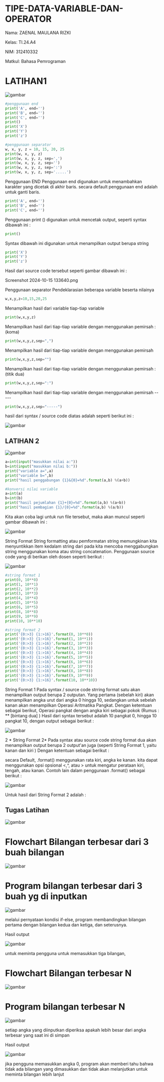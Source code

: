 # TIPE-DATA-VARIABLE-DAN-OPERATOR
Nama: ZAENAL MAULANA RIZKI

Kelas: TI.24.A4

NIM: 312410332

Matkul: Bahasa Pemrograman

# LATIHAN1
![gambar](https://github.com/andreanbadeh/fotoo/blob/b7f3e037371e3220864e809559de3a357e404c7b/Screenshot%202024-10-15%20143542.png)
```python
#penggunaan end
print('A', end='')
print('B', end='')
print('C', end='')
print()
print('X')
print('Y')
print('z')

#penggunaan separator
w, x, y, z = 10, 15, 20, 25
print(w, x, y, z)
print(w, x, y, z, sep=',')
print(w, x, y, z, sep='')
print(w, x, y, z, sep=':')
print(w, x, y, z, sep='.....')
````

Penggunaan END Penggunaan end digunakan untuk menambahkan karakter yang dicetak di akhir baris. secara default penggunaan end adalah untuk ganti baris.

```python
print('A', end='')
print('B', end='')
print('C', end='')
```
Penggunaan print () digunakan untuk mencetak output, seperti syntax dibawah ini :
```python
print()
```
Syntax dibawah ini digunakan untuk menampilkan output berupa string
```python
print('X')
print('Y')
print('z')
```
Hasil dari source code tersebut seperti gambar dibawah ini :

Screenshot 2024-10-15 133640.png

Penggunaan separator
Pendeklarasian beberapa variable beserta nilainya
```python
w,x,y,z=10,15,20,25
```
Menampilkan hasil dari variable tiap-tiap variable
```python
print(w,x,y,z)
```
Menampilkan hasil dari tiap-tiap variable dengan menggunakan pemirsah : (koma)
```python
print(w,x,y,z,sep=",")
```
Menampilkan hasil dari tiap-tiap variable dengan menggunakan pemirsah

```python
print(w,x,y,z,sep="")
```
Menampilkan hasil dari tiap-tiap variable dengan menggunakan pemirsah : (titik dua)
```python
print(w,x,y,z,sep=":")
```
Menampilkan hasil dari tiap-tiap variable dengan menggunakan pemirsah -----
```python
print(w,x,y,z,sep="-----")
```
hasil dari syntax / source code diatas adalah seperti berikut ini :

![gambar](https://github.com/andreanbadeh/fotoo/blob/5897a8fe928d65b7b12aa3a8408391ca3dfd490c/Screenshot%202024-10-15%20133703.png)

## LATIHAN 2

![gambar](https://github.com/andreanbadeh/fotoo/blob/9b329a799a6e999ad0d62d0fa79e00a0392c3a39/Screenshot%202024-10-15%20135657.png)
```python
a=int(input("masukkan nilai a:"))
b=int(input("masukkan nilai b:"))
print("variable a=",a)
print("variable b=",b)
print("hasil penggabungan {1}&{0}=%d".format(a,b) %(a+b))

#konversi nilai variable
a=int(a)
b=int(b)
print("hasil pejumlahan {1}+{0}=%d".format(a,b) %(a+b))
print("hasil pembagian {1}/{0}=%d".format(a,b) %(a/b))
```
Kita akan coba lagi untuk run file tersebut, maka akan muncul seperti gambar dibawah ini :

![gambar](https://github.com/andreanbadeh/fotoo/blob/2c18a50361f6617ac1c5624ae6ca16c2449b0885/Screenshot%202024-10-15%20140328.png)

String Format
String formatting atau pemformatan string memungkinan kita menyuntikkan item kedalam string dari pada kita mencoba menggabungkan string menggunakan koma atau string concatenation.
Penggunaan source code yang di berikan oleh dosen seperti berikut :

![gambar](https://github.com/andreanbadeh/fotoo/blob/2c18a50361f6617ac1c5624ae6ca16c2449b0885/Screenshot%202024-10-15%20140431.png)

```python
#string format 1
print(0, 10**0)
print(1, 10**1)
print(2, 10**2)
print(3, 10**3)
print(4, 10**4)
print(5, 10**5)
print(6, 10**5)
print(8, 10**8)
print(9, 10**9)
print(10, 10**10)

#string format 2
print('{0:>3} {1:>16}'.format(0, 10**0))
print('{0:>3} {1:>16}'.format(1, 10**1))
print('{0:>3} {1:>16}'.format(2, 10**2))
print('{0:>3} {1:>16}'.format(3, 10**3))
print('{0:>3} {1:>16}'.format(4, 10**4))
print('{0:>3} {1:>16}'.format(5, 10**5))
print('{0:>3} {1:>16}'.format(6, 10**6))
print('{0:>3} {1:>16}'.format(7, 10**7))
print('{0:>3} {1:>16}'.format(8, 10**8))
print('{0:>3} {1:>16}'.format(9, 10**9))
print('{0:>3} {1:>16}'.format(10, 10**10))
```
String Format 1
Pada syntax / source code strring format satu akan menampilkan output berupa 2 outputan.
Yang pertama (sebelah kiri) akan menampilkan angka urut dari angka 0 hingga 10, sedangkan untuk sebelah kanan akan menampilkan Operasi Aritmatika Pangkat.
Dengan ketentuan sebagai berikut, Operasi pangkat dengan angka kiri sebagai pokok (Rumus : ** [bintang dua] )
Hasil dari syntax tersebut adalah 10 pangkat 0, hingga 10 pangkat 10, dengan output sebagai berikut :

![gambar](https://github.com/andreanbadeh/fotoo/blob/77df8a18e59b99556aa69a5514bbdc67d555516d/Screenshot%202024-10-15%20141036.png)

2 * String Format 2*
Pada syntax atau source code string format dua akan menampilkan output berupa 2 output'an juga (seperti String Format 1, yaitu kanan dan kiri )
Dengan ketentuan sebagai berikut :

secara Default, .format() menggunakan rata kiri, angka ke kanan. kita dapat menggunakan opsi opsional <,^, atau > untuk mengatur perataan kiri, tengah, atau kanan. Contoh lain dalam penggunaan .format() sebagai berikut :

![gambar](https://github.com/andreanbadeh/fotoo/blob/deb296e96f491981b8dede207ba1eb8456c03837/Screenshot%202024-10-15%20141347.png)

Untuk hasil dari String Format 2 adalah :

## Tugas Latihan
![gambar](https://github.com/andreanbadeh/fotoo/blob/fee7f554ebd75304da4d93e6eef690efad8d7166/Screenshot%202024-10-15%20142113.png)

# Flowchart Bilangan terbesar dari 3 buah bilangan
![gambar](https://github.com/andreanbadeh/fotoo/blob/bd9e3adde0f5631af42bdff66f2ec22c17f9056e/Gambar%20WhatsApp%202024-10-17%20pukul%2000.34.59_95aec777.jpg)

# Program bilangan terbesar dari 3 buah yg di inputkan
![gambar](https://github.com/andreanbadeh/fotoo/blob/5d260e088cd8f193f1e60434f5cd10c240a56f19/Screenshot%202024-10-17%20222816.png)

melalui pernyataan kondisi if-else, program membandingkan bilangan pertama dengan bilangan kedua dan ketiga, dan seterusnya.

Hasil output

![gambar](https://github.com/andreanbadeh/fotoo/blob/5d260e088cd8f193f1e60434f5cd10c240a56f19/Screenshot%202024-10-17%20222919.png)

untuk meminta pengguna untuk memasukkan tiga bilangan, 

# Flowchart Bilangan terbesar N
![gambar](https://github.com/andreanbadeh/fotoo/blob/ce18dadba5891432472b0e35fe65ac9f347d661d/Gambar%20WhatsApp%202024-10-17%20pukul%2012.53.34_cd402e92.jpg)

# Program bilangan terbesar N 
![gambar](https://github.com/andreanbadeh/fotoo/blob/0d670d30789235f363332c5840dee4a8416d3b68/Screenshot%202024-10-17%20223514.png)

setiap angka yang diinputkan diperiksa apakah lebih besar dari angka terbesar yang saat ini di simpan

Hasil output

![gambar](https://github.com/andreanbadeh/fotoo/blob/0d670d30789235f363332c5840dee4a8416d3b68/Screenshot%202024-10-17%20223553.png)

jika pengguna memasukkan angka 0, program akan memberi tahu bahwa tidak ada bilangan yang dimasukkan dan tidak akan melanjutkan untuk meminta bilangan lebih lanjut
